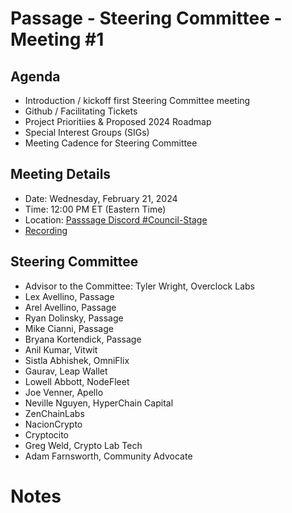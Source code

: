 # Passage - Steering Committee - Meeting #1

## Agenda
- Introduction / kickoff first Steering Committee meeting
- Github / Facilitating Tickets
- Project Prioritiies & Proposed 2024 Roadmap
- Special Interest Groups (SIGs)
- Meeting Cadence for Steering Committee

## Meeting Details
- Date: Wednesday, February 21, 2024
- Time: 12:00 PM ET (Eastern Time)
- Location: [Passsage Discord #Council-Stage](https://discord.gg/passage)
- [Recording](https://youtu.be/RtPN8W5meyA?si=Xu_jMCcebrALLQle)

## Steering Committee
- Advisor to the Committee: Tyler Wright, Overclock Labs
- Lex Avellino, Passage
- Arel Avellino, Passage
- Ryan Dolinsky, Passage
- Mike Cianni, Passage
- Bryana Kortendick, Passage
- Anil Kumar, Vitwit
- Sistla Abhishek, OmniFlix
- Gaurav, Leap Wallet
- Lowell Abbott, NodeFleet
- Joe Venner, Apello
- Neville Nguyen, HyperChain Capital
- ZenChainLabs
- NacionCrypto
- Cryptocito
- Greg Weld, Crypto Lab Tech
- Adam Farnsworth, Community Advocate

# Notes
